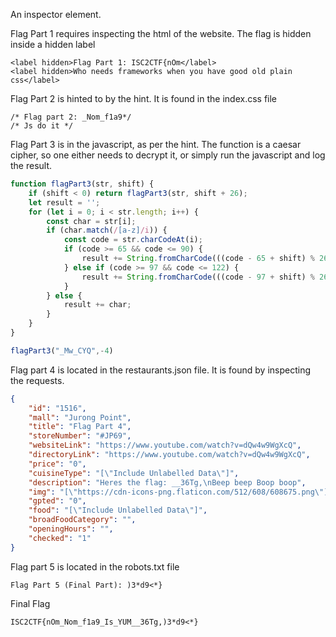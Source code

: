 An inspector element. 

Flag Part 1 requires inspecting the html of the website. The flag is hidden inside a hidden label
```
<label hidden>Flag Part 1: ISC2CTF{nOm</label>
<label hidden>Who needs frameworks when you have good old plain css</label>
```

Flag Part 2 is hinted to by the hint. It is found in the index.css file
```
/* Flag part 2: _Nom_f1a9*/
/* Js do it */
```

Flag Part 3 is in the javascript, as per the hint. The function is a caesar cipher, so one either needs to decrypt it, or simply run the javascript and log the result.
```javascript
function flagPart3(str, shift) {
    if (shift < 0) return flagPart3(str, shift + 26);
    let result = '';
    for (let i = 0; i < str.length; i++) {
        const char = str[i];
        if (char.match(/[a-z]/i)) {
            const code = str.charCodeAt(i);
            if (code >= 65 && code <= 90) {
                result += String.fromCharCode(((code - 65 + shift) % 26) + 65);
            } else if (code >= 97 && code <= 122) {
                result += String.fromCharCode(((code - 97 + shift) % 26) + 97);
            }
        } else {
            result += char;
        }
    }
}

flagPart3("_Mw_CYQ",-4)
```

Flag part 4 is located in the restaurants.json file. It is found by inspecting the requests. 
```json
{
    "id": "1516",
    "mall": "Jurong Point",
    "title": "Flag Part 4",
    "storeNumber": "#JP69",
    "websiteLink": "https://www.youtube.com/watch?v=dQw4w9WgXcQ",
    "directoryLink": "https://www.youtube.com/watch?v=dQw4w9WgXcQ",
    "price": "0",
    "cuisineType": "[\"Include Unlabelled Data\"]",
    "description": "Heres the flag: __36Tg,\nBeep beep Boop boop",
    "img": "[\"https://cdn-icons-png.flaticon.com/512/608/608675.png\"]",
    "gpted": "0",
    "food": "[\"Include Unlabelled Data\"]",
    "broadFoodCategory": "",
    "openingHours": "",
    "checked": "1"
}
```

Flag part 5 is located in the robots.txt file
```
Flag Part 5 (Final Part): )3*d9<*}
```

Final Flag
```
ISC2CTF{nOm_Nom_f1a9_Is_YUM__36Tg,)3*d9<*}
```